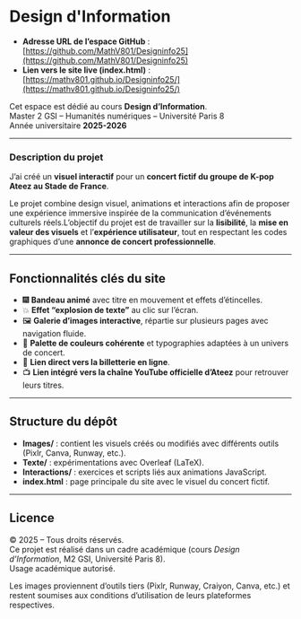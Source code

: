 # Design d'Information 

- **Adresse URL de l’espace GitHub** : [https://github.com/MathV801/Designinfo25](https://github.com/MathV801/Designinfo25)  
- **Lien vers le site live (index.html)** : [https://mathv801.github.io/Designinfo25/](https://mathv801.github.io/Designinfo25/)

Cet espace est dédié au cours **Design d’Information**.  
Master 2 GSI – Humanités numériques – Université Paris 8  
Année universitaire **2025-2026**

---

### Description du projet
J’ai créé un **visuel interactif** pour un **concert fictif du groupe de K-pop Ateez au Stade de France**.  

Le projet combine design visuel, animations et interactions afin de proposer une expérience immersive inspirée de la communication d’événements culturels réels.L’objectif du projet est de travailler sur la **lisibilité**, la **mise en valeur des visuels** et l’**expérience utilisateur**, tout en respectant les codes graphiques d’une **annonce de concert professionnelle**.

---

## Fonctionnalités clés du site  
- 🎆 **Bandeau animé** avec titre en mouvement et effets d’étincelles.  
- 💥 **Effet “explosion de texte”** au clic sur l’écran.  
- 🖼️ **Galerie d’images interactive**, répartie sur plusieurs pages avec navigation fluide.  
- 🎨 **Palette de couleurs cohérente** et typographies adaptées à un univers de concert.  
- 🔗 **Lien direct vers la billetterie en ligne**.  
- 📺 **Lien intégré vers la chaîne YouTube officielle d’Ateez** pour retrouver leurs titres.  

---

## Structure du dépôt  
- **Images/** : contient les visuels créés ou modifiés avec différents outils (Pixlr, Canva, Runway, etc.).  
- **Texte/** : expérimentations avec Overleaf (LaTeX).  
- **Interactions/** : exercices et scripts liés aux animations JavaScript.  
- **index.html** : page principale du site avec le visuel du concert fictif.  

---

## Licence  
© 2025 – Tous droits réservés.  
Ce projet est réalisé dans un cadre académique (cours *Design d’Information*, M2 GSI, Université Paris 8).  
Usage académique autorisé.  

Les images proviennent d’outils tiers (Pixlr, Runway, Craiyon, Canva, etc.) et restent soumises aux conditions d’utilisation de leurs plateformes respectives.  

 
